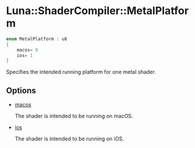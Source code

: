 # Luna::ShaderCompiler::MetalPlatform

```c++
enum MetalPlatform : u8
{
    macos= 0
    ios= 1
}
```

Specifies the intended running platform for one metal shader. 

## Options
* [macos](group___shader_compiler_1ggacb74be69dafe7a2290c1f7fd6dae9fd3a43b9d8ea18c48c3a64c4e37338fc668f.md)

    The shader is intended to be running on macOS. 

* [ios](group___shader_compiler_1ggacb74be69dafe7a2290c1f7fd6dae9fd3a9e304d4e8df1b74cfa009913198428ab.md)

    The shader is intended to be running on iOS. 

